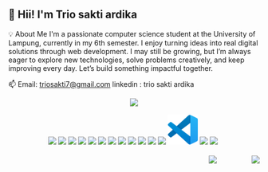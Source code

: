 ## 👋 Hii! I'm Trio sakti ardika

💡 About Me
I'm a passionate computer science student at the University of Lampung, currently in my 6th semester. I enjoy turning ideas into real digital solutions through web development.
I may still be growing, but I’m always eager to explore new technologies, solve problems creatively, and keep improving every day.
Let’s build something impactful together.

📫 Email: triosakti7@gmail.com
  linkedin : trio sakti ardika


<!-- INTEREST SECTION -->
<p align="center">
  <img src="https://i.imgur.com/ozEwbHs.gif">
</p>

<p align="center">
  <!-- Logo utama tools -->
 <p align="center"> <!-- Programming & Web Base --> <img src="https://www.vectorlogo.zone/logos/python/python-icon.svg" width="60"> <img src="https://www.vectorlogo.zone/logos/javascript/javascript-icon.svg" width="60"> <img src="https://www.vectorlogo.zone/logos/laravel/laravel-icon.svg" width="60"> <img src="https://www.vectorlogo.zone/logos/php/php-icon.svg" width="60"> <img src="https://www.vectorlogo.zone/logos/mysql/mysql-icon.svg" width="60"> <img src="https://www.vectorlogo.zone/logos/firebase/firebase-icon.svg" width="60"> <img src="https://www.vectorlogo.zone/logos/tailwindcss/tailwindcss-icon.svg" width="60"> <img src="https://www.vectorlogo.zone/logos/w3_html5/w3_html5-icon.svg" width="60"> <img src="https://www.vectorlogo.zone/logos/w3_css/w3_css-icon.svg" width="60"> <!-- Frameworks & Libraries --> <img src="https://www.vectorlogo.zone/logos/reactjs/reactjs-icon.svg" width="60"> <img src="https://www.vectorlogo.zone/logos/nodejs/nodejs-icon.svg" width="60"> <img src="https://www.vectorlogo.zone/logos/expressjs/expressjs-icon.svg" width="60"> <!-- Tools --> <img src="https://raw.githubusercontent.com/github/explore/80688e429a7d4ef2fca1e82350fe8e3517d3494d/topics/visual-studio-code/visual-studio-code.png" width="60"> <img src="https://www.vectorlogo.zone/logos/github/github-icon.svg" width="60"> <img src="https://www.vectorlogo.zone/logos/git-scm/git-scm-icon.svg" width="60"> <img 
</p>

<h4 align="right">
  <table>
    <tr>
      <img src="https://c.tenor.com/SOVMSXmWB1kAAAAi/tony-star-jumping.gif" width="70">
      &nbsp;&nbsp;&nbsp;&nbsp;&nbsp;&nbsp;&nbsp;&nbsp;&nbsp;&nbsp;&nbsp;&nbsp;&nbsp;&nbsp;&nbsp;&nbsp;&nbsp;&nbsp;&nbsp;
      <img src="https://c.tenor.com/XSbD902n1fwAAAAi/rennen-fast.gif" width="50">
    </tr>
  </table>
</h4>

 

